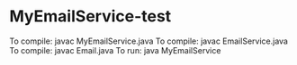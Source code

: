# MyEmailService-test

To compile: javac MyEmailService.java
To compile: javac EmailService.java
To compile: javac Email.java
To run: java MyEmailService

